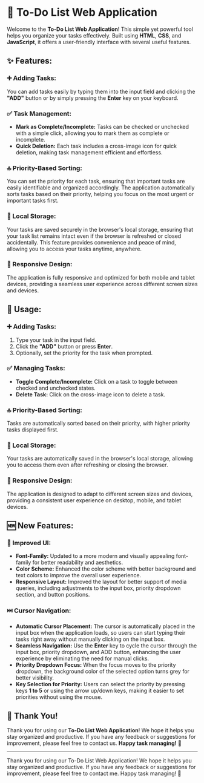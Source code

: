 # 📝 To-Do List Web Application

Welcome to the **To-Do List Web Application**! This simple yet powerful tool helps you organize your tasks effectively. Built using **HTML**, **CSS**, and **JavaScript**, it offers a user-friendly interface with several useful features.

## ✨ Features:

### ➕ Adding Tasks:
You can add tasks easily by typing them into the input field and clicking the **"ADD"** button or by simply pressing the **Enter** key on your keyboard.

### ✅ Task Management:
- **Mark as Complete/Incomplete:** Tasks can be checked or unchecked with a simple click, allowing you to mark them as complete or incomplete.
- **Quick Deletion:** Each task includes a cross-image icon for quick deletion, making task management efficient and effortless.

### 🔝 Priority-Based Sorting:
You can set the priority for each task, ensuring that important tasks are easily identifiable and organized accordingly. The application automatically sorts tasks based on their priority, helping you focus on the most urgent or important tasks first.

### 💾 Local Storage:
Your tasks are saved securely in the browser's local storage, ensuring that your task list remains intact even if the browser is refreshed or closed accidentally. This feature provides convenience and peace of mind, allowing you to access your tasks anytime, anywhere.

### 📱 Responsive Design:
The application is fully responsive and optimized for both mobile and tablet devices, providing a seamless user experience across different screen sizes and devices.

## 🚀 Usage:

### ➕ Adding Tasks:
1. Type your task in the input field.
2. Click the **"ADD"** button or press **Enter**.
3. Optionally, set the priority for the task when prompted.

### ✅ Managing Tasks:
- **Toggle Complete/Incomplete:** Click on a task to toggle between checked and unchecked states.
- **Delete Task:** Click on the cross-image icon to delete a task.

### 🔝 Priority-Based Sorting:
Tasks are automatically sorted based on their priority, with higher priority tasks displayed first.

### 💾 Local Storage:
Your tasks are automatically saved in the browser's local storage, allowing you to access them even after refreshing or closing the browser.

### 📱 Responsive Design:
The application is designed to adapt to different screen sizes and devices, providing a consistent user experience on desktop, mobile, and tablet devices.

## 🆕 New Features:

### 🔧 Improved UI:
- **Font-Family:** Updated to a more modern and visually appealing font-family for better readability and aesthetics.
- **Color Scheme:** Enhanced the color scheme with better background and text colors to improve the overall user experience.
- **Responsive Layout:** Improved the layout for better support of media queries, including adjustments to the input box, priority dropdown section, and button positions.

### ⏭️ Cursor Navigation:
- **Automatic Cursor Placement:** The cursor is automatically placed in the input box when the application loads, so users can start typing their tasks right away without manually clicking on the input box.
- **Seamless Navigation:** Use the **Enter** key to cycle the cursor through the input box, priority dropdown, and ADD button, enhancing the user experience by eliminating the need for manual clicks.
- **Priority Dropdown Focus:** When the focus moves to the priority dropdown, the background color of the selected option turns grey for better visibility.
- **Key Selection for Priority:** Users can select the priority by pressing keys **1 to 5** or using the arrow up/down keys, making it easier to set priorities without using the mouse.

## 🙏 Thank You!

Thank you for using our **To-Do List Web Application**! We hope it helps you stay organized and productive. If you have any feedback or suggestions for improvement, please feel free to contact us. **Happy task managing!** 🎉

---

Thank you for using our To-Do List Web Application! We hope it helps you stay organized and productive. If you have any feedback or suggestions for improvement, please feel free to contact me. Happy task managing! 🎉
